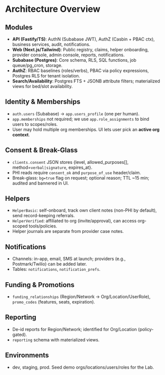 # Architecture Overview

## Modules
- **API (Fastify/TS)**: AuthN (Subabase JWT), AuthZ (Casbin + PBAC ctx), business services, audit, notifications.
- **Web (Next.js/Tailwind)**: Public registry, claims, helper onboarding, provider console, admin console, reports, notifications.
- **Subabase (Postgres)**: Core schema, RLS, SQL functions, job queue/pg_cron, storage.
- **AuthZ**: RBAC baselines (roles/verbs), PBAC via policy expressions, Postgres RLS for tenant isolation.
- **Search/Availability**: Postgres FTS + JSONB attribute filters; materialized views for bed/slot availability.

## Identity & Memberships
- `auth.users` (Subabase) → `app.users_profile` (one per human).
- `app.memberships` not required; we use `app.role_assignments` to bind users to scopes/roles.
- User may hold multiple org memberships. UI lets user pick an **active org context**.

## Consent & Break-Glass
- `clients.consent` JSON stores {level, allowed_purposes[], method=`verbal|signature`, expires_at}.
- PHI reads require `consent_ok` and `purpose_of_use` header/claim.
- Break-glass: `bg=true` flag on request; optional reason; TTL ~15 min; audited and bannered in UI.

## Helpers
- `HelperBasic`: self-onboard, track own client notes (non-PHI by default), send record-keeping referrals.
- `HelperVerified`: affiliated to org (invite/approval), can access org-scoped tools/policies.
- Helper journals are separate from provider case notes.

## Notifications
- Channels: in-app, email, SMS at launch; providers (e.g., Postmark/Twilio) can be added later.
- Tables: `notifications`, `notification_prefs`.

## Funding & Promotions
- `funding_relationships` (Region/Network → Org/Location/UserRole), `promo_codes` (features, seats, expiration).

## Reporting
- De-id reports for Region/Network; identified for Org/Location (policy-gated).
- `reporting` schema with materialized views.

## Environments
- dev, staging, prod. Seed demo orgs/locations/users/roles for the Lab.
